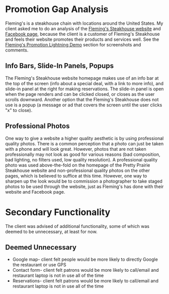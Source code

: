 # Promotion Gap Analysis

Fleming's is a steakhouse chain with locations around the United States. My client asked me to do an analysis of the [Fleming's Steakhouse website](https://www.flemingssteakhouse.com) and [Facebook page](https://www.facebook.com/flemings), because the client is a customer of Fleming's Steakhouse and feels their website promotes their products and services well. See the [Fleming's Promotion Lightning Demo](flemings-promotion-lightning-demo.md) section for screenshots and comments. 

## Info Bars, Slide-In Panels, Popups

The Fleming's Steakhouse website homepage makes use of an info bar at the top of the screen (info about a special deal, with a link to more info), and slide-in panel at the right for making reservations. The slide-in panel is open when the page renders and can be clicked closed, or closes as the user scrolls downward. Another option that the Fleming's Steakhouse does not use is a popup (a message or ad that covers the screen until the user clicks "x" to close). 

## Professional Photos

One way to give a website a higher quality aesthetic is by using professional quality photos. There is a common perception that a photo can just be taken with a phone and will look great. However, photos that are not taken professionally may not look as good for various reasons (bad composition, bad lighting, no filters used, low quality resolution). A professional quality photo was used above-the-fold on the homepage of the Pretty Prairie Steakhouse website and non-professional quality photos on the other pages, which is believed to suffice at this time. However, one way to sharpen up the look would be to commission a photographer to take staged photos to be used through the website, just as Fleming's has done with their website and Facebook page.



# Secondary Functionality

The client was advised of additional functionality, some of which was deemed to be unnecessary, at least for now.

## Deemed Unnecessary

* Google map- client felt people would be more likely to directly Google the restaurant or use GPS
* Contact form- client felt patrons would be more likely to call/email and restaurant laptop is not in use all of the time
* Reservations- client felt patrons would be more likely to call/email and restaurant laptop is not in use all of the time
